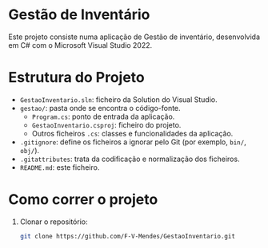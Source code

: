 # Gestão de Inventário

Este projeto consiste numa aplicação de Gestão de inventário, desenvolvida em C# com o Microsoft Visual Studio 2022. 

# Estrutura do Projeto

- `GestaoInventario.sln`: ficheiro da Solution do Visual Studio.
- `gestao/`: pasta onde se encontra o código-fonte.
  - `Program.cs`: ponto de entrada da aplicação.
  - `GestaoInventario.csproj`: ficheiro do projeto.
  - Outros ficheiros `.cs`: classes e funcionalidades da aplicação.
- `.gitignore`: define os ficheiros a ignorar pelo Git (por exemplo, `bin/`, `obj/`).
- `.gitattributes`: trata da codificação e normalização dos ficheiros.
- `README.md`: este ficheiro.

# Como correr o projeto

1. Clonar o repositório:
   ```bash
   git clone https://github.com/F-V-Mendes/GestaoInventario.git
